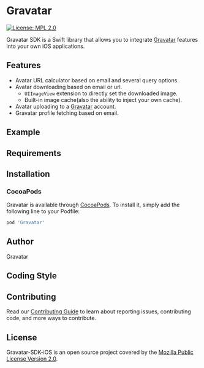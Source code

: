 # Gravatar

[![License: MPL 2.0](https://img.shields.io/badge/License-MPL_2.0-brightgreen.svg)](https://opensource.org/licenses/MPL-2.0)

Gravatar SDK is a Swift library that allows you to integrate [Gravatar](https://gravatar.com/) features into your own iOS applications.

## Features

- Avatar URL calculator based on email and several query options.
- Avatar downloading based on email or url.
  - `UIImageView` extension to directly set the downloaded image.
  - Built-in image cache(also the ability to inject your own cache).
- Avatar uploading to a [Gravatar](https://gravatar.com/) account.
- Gravatar profile fetching based on email.

## Example

## Requirements

## Installation

### CocoaPods
Gravatar is available through [CocoaPods](https://cocoapods.org). To install
it, simply add the following line to your Podfile:

```ruby
pod 'Gravatar'
```

## Author

Gravatar

## Coding Style

## Contributing

Read our [Contributing Guide](CONTRIBUTING.md) to learn about reporting issues, contributing code, and more ways to contribute.

## License

Gravatar-SDK-iOS is an open source project covered by the [Mozilla Public License Version 2.0](LICENSE.md).
